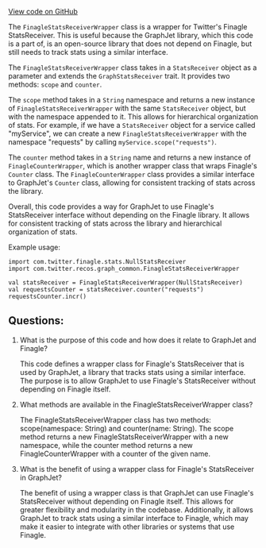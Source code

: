 [View code on GitHub](https://github.com/misbahsy/the-algorithm/src/scala/com/twitter/recos/graph_common/FinagleStatsReceiverWrapper.scala)

The `FinagleStatsReceiverWrapper` class is a wrapper for Twitter's Finagle StatsReceiver. This is useful because the GraphJet library, which this code is a part of, is an open-source library that does not depend on Finagle, but still needs to track stats using a similar interface. 

The `FinagleStatsReceiverWrapper` class takes in a `StatsReceiver` object as a parameter and extends the `GraphStatsReceiver` trait. It provides two methods: `scope` and `counter`. 

The `scope` method takes in a `String` namespace and returns a new instance of `FinagleStatsReceiverWrapper` with the same `StatsReceiver` object, but with the namespace appended to it. This allows for hierarchical organization of stats. For example, if we have a `StatsReceiver` object for a service called "myService", we can create a new `FinagleStatsReceiverWrapper` with the namespace "requests" by calling `myService.scope("requests")`. 

The `counter` method takes in a `String` name and returns a new instance of `FinagleCounterWrapper`, which is another wrapper class that wraps Finagle's `Counter` class. The `FinagleCounterWrapper` class provides a similar interface to GraphJet's `Counter` class, allowing for consistent tracking of stats across the library. 

Overall, this code provides a way for GraphJet to use Finagle's StatsReceiver interface without depending on the Finagle library. It allows for consistent tracking of stats across the library and hierarchical organization of stats. 

Example usage:

```
import com.twitter.finagle.stats.NullStatsReceiver
import com.twitter.recos.graph_common.FinagleStatsReceiverWrapper

val statsReceiver = FinagleStatsReceiverWrapper(NullStatsReceiver)
val requestsCounter = statsReceiver.counter("requests")
requestsCounter.incr()
```
## Questions: 
 1. What is the purpose of this code and how does it relate to GraphJet and Finagle?
    
    This code defines a wrapper class for Finagle's StatsReceiver that is used by GraphJet, a library that tracks stats using a similar interface. The purpose is to allow GraphJet to use Finagle's StatsReceiver without depending on Finagle itself.

2. What methods are available in the FinagleStatsReceiverWrapper class?
    
    The FinagleStatsReceiverWrapper class has two methods: scope(namespace: String) and counter(name: String). The scope method returns a new FinagleStatsReceiverWrapper with a new namespace, while the counter method returns a new FinagleCounterWrapper with a counter of the given name.

3. What is the benefit of using a wrapper class for Finagle's StatsReceiver in GraphJet?
    
    The benefit of using a wrapper class is that GraphJet can use Finagle's StatsReceiver without depending on Finagle itself. This allows for greater flexibility and modularity in the codebase. Additionally, it allows GraphJet to track stats using a similar interface to Finagle, which may make it easier to integrate with other libraries or systems that use Finagle.